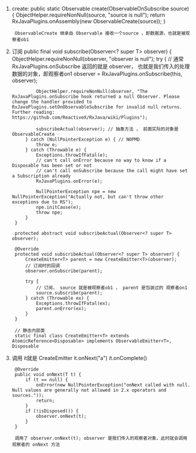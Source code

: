 
1. create:
        public static <T> Observable<T> create(ObservableOnSubscribe<T> source) {
            ObjectHelper.requireNonNull(source, "source is null");
            return RxJavaPlugins.onAssembly(new ObservableCreate<T>(source));
        }

        ObservableCreate 继承自 Observable 接收一个source ，即数据源，也就是被观察者ob1

2. 订阅
        public final void subscribe(Observer<? super T> observer) {
            ObjectHelper.requireNonNull(observer, "observer is null");
            try {
                // 通常 RxJavaPlugins.onSubscribe 返回的就是 observer， 也就是我们传入的处理数据的对象，即观察者on1
                observer = RxJavaPlugins.onSubscribe(this, observer);

                ObjectHelper.requireNonNull(observer, "The RxJavaPlugins.onSubscribe hook returned a null Observer. Please change the handler provided to RxJavaPlugins.setOnObservableSubscribe for invalid null returns. Further reading: https://github.com/ReactiveX/RxJava/wiki/Plugins");

                subscribeActual(observer); // 抽象方法 ， 前面实际的对象是 ObservableCreate
            } catch (NullPointerException e) { // NOPMD
                throw e;
            } catch (Throwable e) {
                Exceptions.throwIfFatal(e);
                // can't call onError because no way to know if a Disposable has been set or not
                // can't call onSubscribe because the call might have set a Subscription already
                RxJavaPlugins.onError(e);

                NullPointerException npe = new NullPointerException("Actually not, but can't throw other exceptions due to RS");
                npe.initCause(e);
                throw npe;
            }
        }

        protected abstract void subscribeActual(Observer<? super T> observer);

        @Override
        protected void subscribeActual(Observer<? super T> observer) {
            CreateEmitter<T> parent = new CreateEmitter<T>(observer);
            // 订阅时的回调
            observer.onSubscribe(parent);

            try {
                // 订阅， source 就是被观察者ob1 ， parent 是包装过的 观察者on1
                source.subscribe(parent);
            } catch (Throwable ex) {
                Exceptions.throwIfFatal(ex);
                parent.onError(ex);
            }
        }

        // 静态内部类
        static final class CreateEmitter<T> extends AtomicReference<Disposable> implements ObservableEmitter<T>, Disposable

3. 调用
        it就是 CreateEmitter
           it.onNext("a")
           it.onComplete()

        @Override
        public void onNext(T t) {
            if (t == null) {
                onError(new NullPointerException("onNext called with null. Null values are generally not allowed in 2.x operators and sources."));
                return;
            }
            if (!isDisposed()) {
                observer.onNext(t);
            }
        }

        调用了 observer.onNext(t); observer 是我们传入的观察者对象，此时就会调用观察者的 onNext 方法